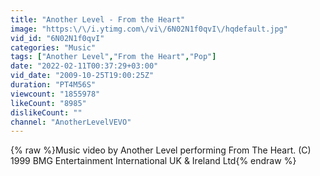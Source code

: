 ```yaml
---
title: "Another Level - From the Heart"
image: "https:\/\/i.ytimg.com\/vi\/6N02N1f0qvI\/hqdefault.jpg"
vid_id: "6N02N1f0qvI"
categories: "Music"
tags: ["Another Level","From the Heart","Pop"]
date: "2022-02-11T00:37:29+03:00"
vid_date: "2009-10-25T19:00:25Z"
duration: "PT4M56S"
viewcount: "1855978"
likeCount: "8985"
dislikeCount: ""
channel: "AnotherLevelVEVO"
---
```

{% raw %}Music video by Another Level performing From The Heart. (C) 1999 BMG Entertainment International UK &amp; Ireland Ltd{% endraw %}
